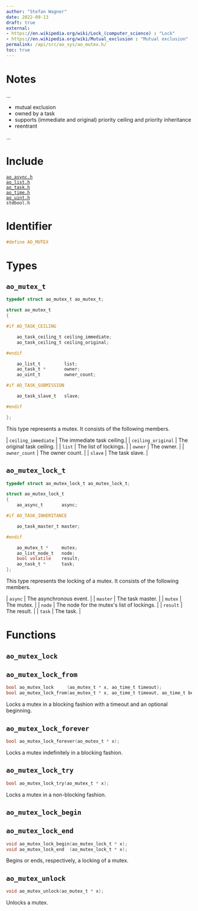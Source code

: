 ```yaml
---
author: "Stefan Wagner"
date: 2022-09-13
draft: true
external:
- https://en.wikipedia.org/wiki/Lock_(computer_science) : "Lock"
- https://en.wikipedia.org/wiki/Mutual_exclusion : "Mutual exclusion"
permalink: /api/src/ao_sys/ao_mutex.h/
toc: true
---
```


# Notes

...

- mutual exclusion
- owned by a task
- supports (immediate and original) priority ceiling and priority inheritance
- reentrant

...

# Include

[`ao_async.h`](ao_async.h.md) <br/>
[`ao_list.h`](../ao/ao_list.h.md) <br/>
[`ao_task.h`](ao_task.h.md) <br/>
[`ao_time.h`](ao_time.h.md) <br/>
[`ao_uint.h`](../ao/ao_uint.h.md) <br/>
`stdbool.h`

# Identifier

```c
#define AO_MUTEX
```

# Types

## `ao_mutex_t`

```c
typedef struct ao_mutex_t ao_mutex_t;
```

```c
struct ao_mutex_t
{

#if AO_TASK_CEILING

    ao_task_ceiling_t ceiling_immediate;
    ao_task_ceiling_t ceiling_original;

#endif

    ao_list_t         list;
    ao_task_t *       owner;
    ao_uint_t         owner_count;

#if AO_TASK_SUBMISSION

    ao_task_slave_t   slave;

#endif

};
```

This type represents a mutex. It consists of the following members.

| `ceiling_immediate` | The immediate task ceiling.|
| `ceiling_original` | The original task ceiling. |
| `list` | The list of lockings. |
| `owner` | The owner. |
| `owner_count` | The owner count. |
| `slave` | The task slave. |

## `ao_mutex_lock_t`

```c
typedef struct ao_mutex_lock_t ao_mutex_lock_t;
```

```c
struct ao_mutex_lock_t
{
    ao_async_t       async;

#if AO_TASK_INHERITANCE

    ao_task_master_t master;

#endif

    ao_mutex_t *     mutex;
    ao_list_node_t   node;
    bool volatile    result;
    ao_task_t *      task;
};
```

This type represents the locking of a mutex. It consists of the following members.

| `async` | The asynchronous event. |
| `master` | The task master. |
| `mutex` | The mutex. |
| `node` | The node for the mutex's list of lockings. |
| `result` | The result. |
| `task` | The task. |

# Functions

## `ao_mutex_lock`
## `ao_mutex_lock_from`

```c
bool ao_mutex_lock     (ao_mutex_t * x, ao_time_t timeout);
bool ao_mutex_lock_from(ao_mutex_t * x, ao_time_t timeout, ao_time_t beginning);
```

Locks a mutex in a blocking fashion with a timeout and an optional beginning.

## `ao_mutex_lock_forever`

```c
bool ao_mutex_lock_forever(ao_mutex_t * x);
```

Locks a mutex indefinitely in a blocking fashion.

## `ao_mutex_lock_try`

```c
bool ao_mutex_lock_try(ao_mutex_t * x);
```

Locks a mutex in a non-blocking fashion.

## `ao_mutex_lock_begin`
## `ao_mutex_lock_end`

```c
void ao_mutex_lock_begin(ao_mutex_lock_t * x);
void ao_mutex_lock_end  (ao_mutex_lock_t * x);
```

Begins or ends, respectively, a locking of a mutex.

## `ao_mutex_unlock`

```c
void ao_mutex_unlock(ao_mutex_t * x);
```

Unlocks a mutex.
